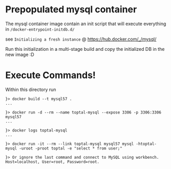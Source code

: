 Prepopulated mysql container
================================

The mysql container image contain an init script that will execute everything in `/docker-entrypoint-initdb.d/`

see `Initializing a fresh instance` @ https://hub.docker.com/_/mysql/

Run this initialization in a multi-stage build and copy the initialized DB in the new image :D

Execute Commands!
======

Within this directory run

```
}> docker build --t mysql57 .
...

}> docker run -d --rm --name toptal-mysql --expose 3306 -p 3306:3306 mysql57
...

}> docker logs toptal-mysql
...

}> docker run -it --rm --link toptal-mysql mysql57 mysql -htoptal-mysql -uroot -proot toptal -e "select * from user;"

}> Or ignore the last command and connect to MySQL using workbench. Host=localhost, User=root, Password=root.
```
